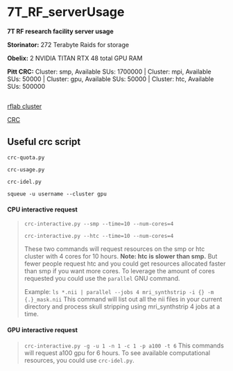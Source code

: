 # 7T_RF_serverUsage
**7T RF research facility server usage**


**Storinator:** 272 Terabyte Raids for storage

**Obelix:** 2 NVIDIA TITAN RTX 48 total GPU RAM

**Pitt CRC:**  Cluster: smp, Available SUs: 1700000 | Cluster: mpi, Available SUs: 50000 | Cluster: gpu, Available SUs: 50000 | Cluster: htc, Available SUs: 500000 


## 
[rflab cluster](https://github.com/jinghangli98/7T_RF_serverUsage/blob/main/obelix.md) 

[CRC](https://github.com/jinghangli98/7T_RF_serverUsage/blob/main/crc.md)

## Useful crc script
```crc-quota.py```

```crc-usage.py```

```crc-idel.py```

```squeue -u username --cluster gpu```

#### CPU interactive request
> ```crc-interactive.py --smp --time=10 --num-cores=4``` 
> 
> ```crc-interactive.py --htc --time=10 --num-cores=4```  
> 
> These two commands will request resources on the smp or htc cluster with 4 cores for 10 hours. **Note: htc is slower than smp.** But fewer people request htc and you could get resources allocated faster than smp if you want more cores.  To leverage the amount of cores requested you could use the ```parallel``` GNU command.
> 
> Example: ```ls *.nii | parallel --jobs 4 mri_synthstrip -i {} -m {.}_mask.nii``` This command will list out all the nii files in your current directory and process skull stripping using mri_synthstrip 4 jobs at a time. 

#### GPU interactive request
> ```crc-interactive.py -g -u 1 -n 1 -c 1 -p a100 -t 6``` This commands will request a100 gpu for 6 hours. To see available computational resources, you could use ```crc-idel.py```. 
